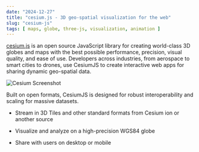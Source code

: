 ```yaml
---
date: "2024-12-27"
title: "cesium.js - 3D geo-spatial visualization for the web"
slug: "cesium-js"
tags: [ maps, globe, three-js, visualization, animation ]
---
```




[cesium.js][1] is an open source JavaScript library for creating world-class 3D globes and maps with the best possible performance, precision, visual quality, and ease of use. Developers across industries, from aerospace to smart cities to drones, use CesiumJS to create interactive web apps for sharing dynamic geo-spatial data.

![Cesium Screenshot][2]

Built on open formats, CesiumJS is designed for robust interoperability and scaling for massive datasets.
* Stream in 3D Tiles and other standard formats from Cesium ion or another source
* Visualize and analyze on a high-precision WGS84 globe
* Share with users on desktop or mobile



   [1]: https://cesium.com/platform/cesiumjs/
   [2]: /saves/2024/12/images/cesium-globe.png
